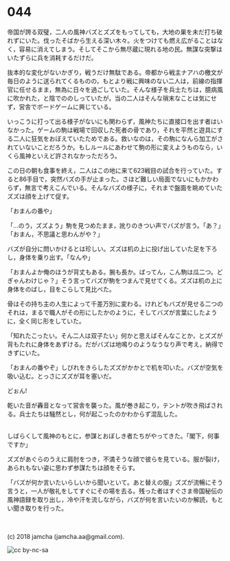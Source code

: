 

# 044

帝国が誇る双璧，二人の風神バズとズズをもってしても，大地の巣を未だ打ち破れずにいた。伐ったそばから生える深い木々。火をつけても燃え広がることはなく，容易に消えてしまう。そしてそこから無尽蔵に現れる地の民。無謀な突撃はいたずらに兵を消耗するだけだ。  

抜本的な変化がないかぎり，戦うだけ無駄である。帝都から戦主ナアハの檄文が毎日のように送られてくるものの，もとより戦に興味のない二人は，前線の指揮官に任せるまま，無為に日々を過ごしていた。そんな様子を兵士たちは，臆病風に吹かれた，と陰でののしっていたが，当の二人はそんな瑣末なことは気にせず，営舎でボードゲームに興じている。  

いっこうに打って出る様子がないにも関わらず，風神たちに直接口を出す者はいなかった。ゲームの駒は戦場で回収した死者の骨であり，それを平然と遊具にする二人に狂気をおぼえていたためである。救いなのは，その駒になんら加工がされていないことだろうか。もしルールにあわせて駒の形に変えようものなら，いくら風神といえど許されなかっただろう。  

この日の朝も食事を終え，二人はこの地に来て623戦目の試合を行っていた。すると86手目で，突然バズの手が止まった。さほど難しい局面でないにもかかわらず，無言で考えこんでいる。そんなバズの様子に，それまで盤面を眺めていたズズは顔を上げて促す。  

「おまんの番や」  

「…のう，ズズよう」駒を見つめたまま，訛りのきつい声でバズが言う。「あ？」「おまん，不思議と思わんがや？」  

バズが自分に問いかけるとは珍しい。ズズは机の上に投げ出していた足を下ろし，身体を乗り出す。「なんや」  

「おまんよか俺のほうが背丈もある。腕も長か。ばってん，こん駒は瓜二つ。どぎゃんわけじゃ？」そう言ってバズが駒をつまんで見せてくる。ズズは机の上に身体をのばし，目をこらして見比べた。  

骨はその持ち主の人生によって千差万別に変わる。けれどもバズが見せる二つのそれは，まるで職人がその形にしたかのように，そしてバズが言葉にしたように，全く同じ形をしていた。  

「知れたこったい。そん二人は双子たい」何かと思えばそんなことか，とズズが背もたれに身体をあずける。だがバズは地鳴りのようなうなり声で考え，納得できずにいた。  

「おまんの番やぞ」しびれをきらしたズズがかかとで机を叩いた。バズが空気を吸い込む。とっさにズズが耳を塞いだ。  

どぉん!  

乾いた音が轟音となって営舎を襲った。風が巻き起こり，テントが吹き飛ばされる。兵士たちは騒然とし，何が起こったのかわからず混乱した。  

<br>  
しばらくして風神のもとに，参謀とおぼしき者たちがやってきた。「閣下，何事ですか」  

ズズがあぐらのうえに肩肘をつき，不満そうな顔で彼らを見ている。服が裂け，あられもない姿に思わず参謀たちは顔をそらす。  

「バズが何か言いたいらしいから聞いといて。あと替えの服」ズズが流暢にそう言うと，一人が敬礼をしてすぐにその場を去る。残った者はすぐさま帝国秘伝の風神語録を取り出し，冷や汗を流しながら，バズが何を言いたいのか解読，もとい聞き取りを行った。  

<br>  
<br>  
(c) 2018 jamcha (jamcha.aa@gmail.com).  

![cc by-nc-sa](https://i.creativecommons.org/l/by-nc-sa/4.0/88x31.png)  

